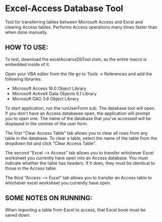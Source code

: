# Excel-Access Database Tool
Tool for transferring tables between Microsoft Access and Excel and clearing Access tables. Performs Access operations many times faster than when done manually.

## HOW TO USE:

To test, download the excelAccerssDbTool.xlsm, as the entire macro is embedded inside of it.

Open your VBA editor from the file go to Tools -> References and add the following libraries:
* Microsoft Access 16.0 Object Library
* Microsoft ActiveX Data Objects 6.1 Library
* Microsoft DAO 3.6 Object Library

To start application, run the runUserForm sub. The database tool will open. If you don't have an Access databasee open, the application will prompt you to open one. The name of the database that you've accessed will be displayed in the centree of the user form.

The first "Clear Access Table" tab allows you to clear all rows from any table in the database. To clear a table, select the name of the table from the dropdown list and click "Clear Access Table".

The second "Excel --> Access" tab allows you to transfer whichever Excel worksheet you currently have open into an Access database. You must indicate whether the table has headers. If it does, they must be identical to those in the Access table.

The third "Access --> Excel" tab allows you to transfer an Access table to whichever excel worksheet you currently have open.

## SOME NOTES ON RUNNING:

When importing a table from Excel to access, that Excel book must be saved down.
